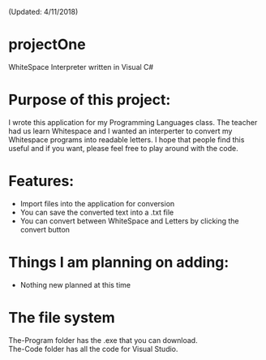 (Updated: 4/11/2018) 
# projectOne 
WhiteSpace Interpreter written in Visual C#

# Purpose of this project:

I wrote this application for my Programming Languages class. The teacher had us 
learn Whitespace and I wanted an interperter to convert my Whitespace programs into readable letters.
I hope that people find this useful and if you want, please feel free to play around with the code.

# Features:
 - Import files into the application for conversion
 - You can save the converted text into a .txt file
 - You can convert between WhiteSpace and Letters by clicking the convert button
 
 # Things I am planning on adding:
 - Nothing new planned at this time
 
 # The file system
 The-Program folder has the .exe that you can download.                                           
    The-Code folder has all the code for Visual Studio.

